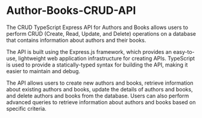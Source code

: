 # Author-Books-CRUD-API

The CRUD TypeScript Express API for Authors and Books allows users to perform CRUD (Create, Read, 
Update, and Delete) operations on a database that contains information about authors and their books.

The API is built using the Express.js framework, which provides an easy-to-use, 
lightweight web application infrastructure for creating APIs. TypeScript is used to provide a
statically-typed syntax for building the API, making it easier to maintain and debug.

The API allows users to create new authors and books, retrieve information about existing authors and books,
update the details of authors and books, and delete authors and books from the database. Users can also perform 
advanced queries to retrieve information about authors and books based on specific criteria.

